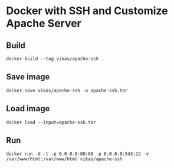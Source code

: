 # Docker with SSH and Customize Apache Server

## Build 

```
docker build --tag vikas/apache-ssh .
```

## Save image 

```
docker save vikas/apache-ssh -o apache-ssh.tar
```

## Load image 

```
docker load --input=apache-ssh.tar
```

## Run

```
docker run -d -t -p 0.0.0.0:80:80 -p 0.0.0.0:543:22 -v /var/www/html:/var/www/html vikas/apache-ssh
```